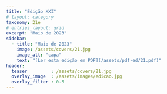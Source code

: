 ```yaml
---
title: "Edição XXI"
# layout: category
taxonomy: 21e
# entries_layout: grid
excerpt: "Maio de 2023"
sidebar:
  - title: "Maio de 2023"
    image: /assets/covers/21.jpg
    image_alt: "capa"
    text: "[Ler esta edição em PDF](/assets/pdf-ed/21.pdf)"
header:
  teaser         : /assets/covers/21.jpg
  overlay_image  : /assets/images/edicao.jpg
  overlay_filter : 0.5
---
```

